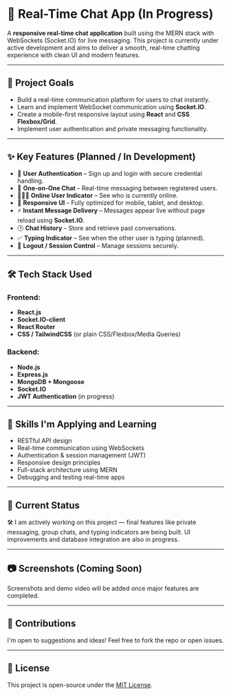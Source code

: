 # 💬 Real-Time Chat App (In Progress)

A **responsive real-time chat application** built using the MERN stack with WebSockets (Socket.IO) for live messaging. This project is currently under active development and aims to deliver a smooth, real-time chatting experience with clean UI and modern features.

---

## 🚀 Project Goals

- Build a real-time communication platform for users to chat instantly.
- Learn and implement WebSocket communication using **Socket.IO**.
- Create a mobile-first responsive layout using **React** and **CSS Flexbox/Grid**.
- Implement user authentication and private messaging functionality.

---

## ✨ Key Features (Planned / In Development)

- 🔐 **User Authentication** – Sign up and login with secure credential handling.
- 💬 **One-on-One Chat** – Real-time messaging between registered users.
- 🧑‍🤝‍🧑 **Online User Indicator** – See who is currently online.
- 📱 **Responsive UI** – Fully optimized for mobile, tablet, and desktop.
- ⚡ **Instant Message Delivery** – Messages appear live without page reload using **Socket.IO**.
- 🕒 **Chat History** – Store and retrieve past conversations.
- ✅ **Typing Indicator** – See when the other user is typing (planned).
- 🚪 **Logout / Session Control** – Manage sessions securely.

---

## 🛠️ Tech Stack Used

### Frontend:
- **React.js**
- **Socket.IO-client**
- **React Router**
- **CSS / TailwindCSS** (or plain CSS/Flexbox/Media Queries)

### Backend:
- **Node.js**
- **Express.js**
- **MongoDB + Mongoose**
- **Socket.IO**
- **JWT Authentication** (in progress)

---

## 🧠 Skills I'm Applying and Learning

- RESTful API design
- Real-time communication using WebSockets
- Authentication & session management (JWT)
- Responsive design principles
- Full-stack architecture using MERN
- Debugging and testing real-time apps

---

## 📌 Current Status

🛠️ I am actively working on this project — final features like private messaging, group chats, and typing indicators are being built. UI improvements and database integration are also in progress.

---

## 📷 Screenshots (Coming Soon)

Screenshots and demo video will be added once major features are completed.

---

## 🤝 Contributions

I'm open to suggestions and ideas! Feel free to fork the repo or open issues.

---

## 📄 License

This project is open-source under the [MIT License](LICENSE).

